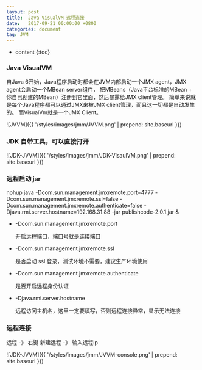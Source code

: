```yaml
---
layout: post
title:  Java VisualVM 远程连接
date:   2017-09-21 00:00:00 +0800
categories: document
tag: JVM
---
```


* content
{:toc}

### Java VisualVM

自Java 6开始，Java程序启动时都会在JVM内部启动一个JMX agent，JMX agent会启动一个MBean server组件，
把MBeans（Java平台标准的MBean + 你自己创建的MBean）注册到它里面，然后暴露给JMX client管理。
简单来说就是每个Java程序都可以通过JMX来被JMX client管理，而且这一切都是自动发生的。
而VisualVm就是一个JMX Client。

![JVVM]({{ '/styles/images/jmm/JVVM.png' | prepend: site.baseurl  }})

### JDK 自带工具，可以直接打开

![JDK-JVVM]({{ '/styles/images/jmm/JDK-VisaulVM.png' | prepend: site.baseurl  }})


### 远程启动 jar

nohup java -Dcom.sun.management.jmxremote.port=4777 
-Dcom.sun.management.jmxremote.ssl=false 
-Dcom.sun.management.jmxremote.authenticate=false 
-Djava.rmi.server.hostname=192.168.31.88 
-jar publishcode-2.0.1.jar &

* -Dcom.sun.management.jmxremote.port                      

   开启远程端口，端口号就是连接端口
   
* -Dcom.sun.management.jmxremote.ssl

  是否启动 ssl 登录，测试环境不需要，建议生产环境使用
  
* -Dcom.sun.management.jmxremote.authenticate

  是否开启远程身份认证
  
* -Djava.rmi.server.hostname

  远程访问主机名，这里一定要填写，否则远程连接异常，显示无法连接
    

### 远程连接 

远程 -》 右键 新建远程 -》 输入远程ip


![JDK-JVVM]({{ '/styles/images/jmm/JVVM-console.png' | prepend: site.baseurl  }})


